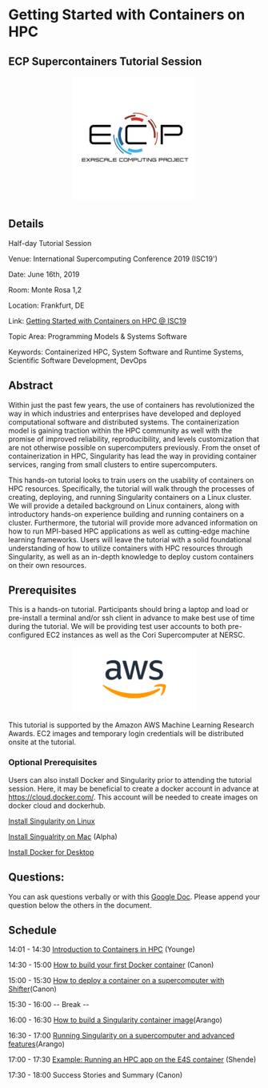 
# Getting Started with Containers on HPC

## ECP Supercontainers Tutorial Session

<div style="text-align:center"><img src="images/ecp.jpg" width="250"></div>

## Details

Half-day Tutorial Session

Venue: International Supercomputing Conference 2019 (ISC19')

Date: June 16th, 2019

Room: Monte Rosa 1,2

Location: Frankfurt, DE

Link: [Getting Started with Containers on HPC @ ISC19](https://2019.isc-program.com/presentation/?id=tut148&sess=sess127)

Topic Area: Programming Models & Systems Software

Keywords: Containerized HPC, System Software and Runtime Systems, Scientific Software Development, DevOps

## Abstract

Within just the past few years, the use of containers has revolutionized the way in which industries and enterprises have developed and deployed computational software and distributed systems. The containerization model is gaining traction within the HPC community as well with the promise of improved reliability, reproducibility, and levels customization that are not otherwise possible on supercomputers previously. From the onset of containerization in HPC, Singularity has lead the way in providing container services, ranging from small clusters to entire supercomputers.

This hands-on tutorial looks to train users on the usability of containers on HPC resources. Specifically, the tutorial will walk through the processes of creating, deploying, and running Singularity containers on a Linux cluster. We will provide a detailed background on Linux containers, along with introductory hands-on experience building and running containers on a cluster. Furthermore, the tutorial will provide more advanced information on how to run MPI-based HPC applications as well as cutting-edge machine learning frameworks. Users will leave the tutorial with a solid foundational understanding of how to utilize containers with HPC resources through Singularity, as well as an in-depth knowledge to deploy custom containers on their own resources.

## Prerequisites

This is a hands-on tutorial. Participants should bring a laptop and load or pre-install a terminal and/or ssh client in advance to make best use of time during the tutorial.  We will be providing test user accounts to both pre-configured EC2 instances as well as the Cori Supercomputer at NERSC.

<div style="text-align:center"><img src="images/AWS_logo.png" width="250"></div>

This tutorial is supported by the Amazon AWS Machine Learning Research Awards. EC2 images and temporary login credentials will be distributed onsite at the tutorial.

### Optional Prerequisites

Users can also install Docker and Singularity prior to attending the tutorial session. Here, it may be beneficial to create a docker account in advance at https://cloud.docker.com/. This account will be needed to create images on docker cloud and dockerhub.

[Install Singularity on Linux](https://www.sylabs.io/guides/3.2/user-guide/quick_start.html#quick-installation-steps)

[Install Singualrity on Mac](https://repo.sylabs.io/desktop/) (Alpha)

[Install Docker for Desktop](https://www.docker.com/products/docker-desktop)

## Questions:

You can ask questions verbally or with this [Google Doc](https://docs.google.com/document/d/11gMZ-T7iA5XiRWPLYIqX7Gqv7RMb-NF9kzGYHrnOi04/edit?usp=sharing).
Please append your question below the others in the document.

## Schedule

14:01 - 14:30 [Introduction to Containers in HPC](slides/isc19_intro_to_containers_ajy.pptx) (Younge)

14:30 - 15:00 [How to build your first Docker container](/01-hands-on.md) (Canon)

15:00 - 15:30 [How to deploy a container on a supercomputer with Shifter](/02-hands-on.md)(Canon)

15:30 - 16:00 -- Break --

16:00 - 16:30 [How to build a Singularity container image](/03-hands-on.md)(Arango)

16:30 - 17:00 [Running Singularity on a supercomputer and advanced features](/04-hands-on.md)(Arango)

17:00 - 17:30 [Example: Running an HPC app on the E4S container](slides/E4S_PROTEAS_AHM_Mar19.pptx) (Shende)

17:30 - 18:00 Success Stories and Summary (Canon)
